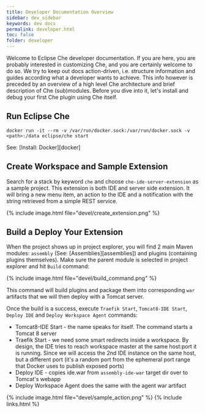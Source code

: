 ```yaml
---
title: Developer Documentation Overview
sidebar: dev_sidebar
keywords: dev docs
permalink: developer.html
toc: false
folder: developer
---
```


Welcome to Eclipse Che developer documentation. If you are here, you are probably interested in customizing Che, and you are certainly welcome to do so. We try to keep out docs action-driven, i.e. structure information and guides according what a developer wants to achieve. This info however is preceded by an overview of a high level Che architecture and brief description of Che (sub)modules. Before you dive into it, let's install and debug your first Che plugin using Che itself.

## Run Eclipse Che

`docker run -it --rm -v /var/run/docker.sock:/var/run/docker.sock -v <path>:/data eclipse/che start`

See: [Install: Docker][docker]

## Create Workspace and Sample Extension

Search for a stack by keyword `che` and choose `che-ide-server-extension` as a sample project. This extension is both IDE and server side extension. It will bring a new menu item, an action to the IDE and a notification with the string retrieved from a simple REST service.   

{% include image.html file="devel/create_extension.png" %}

## Build a Deploy Your Extension

When the project shows up in project explorer, you will find 2 main Maven modules: `assembly` (See: [Assemblies][assemblies]) and plugins (containing plugins themselves). Make sure the parent module is selected in project explorer and hit `Build` command:

{% include image.html file="devel/build_command.png" %}

This command will build plugins and package them into corresponding `war` artifacts that we will then deploy with a Tomcat server.

Once the build is a success, execute `Traefik Start`, `Tomcat8-IDE Start`, `Deploy IDE` and `Deploy Workspace Agent` commands:

* Tomcat8-IDE Start - the name speaks for itself. The command starts a Tomcat 8 server
* Traefik Start - we need some smart redirects inside a workspace. By design, the IDE tries to reach workspace master at the same host:port it is running. Since we will access the 2nd IDE instance on the same host, but a different port (it's a random port from the ephemeral port range that Docker uses to publish exposed ports)
* Deploy IDE - copies ide.war from `assembly-ide-war` target dir over to Tomcat's webapp
* Deploy Workspace Agent does the same with the agent war artifact




{% include image.html file="devel/sample_action.png" %}
{% include links.html %}
